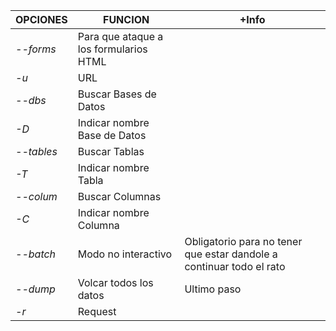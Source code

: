 

| OPCIONES   | FUNCION                                | +Info                                                                |
| ---------- | -------------------------------------- | -------------------------------------------------------------------- |
| *--forms*  | Para que ataque a los formularios HTML |                                                                      |
| *-u*       | URL                                    |                                                                      |
| *--dbs*    | Buscar Bases de Datos                  |                                                                      |
| *-D*       | Indicar nombre Base de Datos           |                                                                      |
| *--tables* | Buscar Tablas                          |                                                                      |
| *-T*       | Indicar nombre Tabla                   |                                                                      |
| *--colum*  | Buscar Columnas                        |                                                                      |
| *-C*       | Indicar nombre Columna                 |                                                                      |
| *--batch*  | Modo no interactivo                    | Obligatorio para no tener que estar dandole a continuar todo el rato |
| *--dump*   | Volcar todos los datos                 | Ultimo paso                                                          |
| *-r*       | Request                                |                                                                      |
